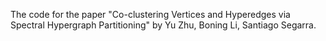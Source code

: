 The code for the paper "Co-clustering Vertices and Hyperedges via Spectral Hypergraph Partitioning" by Yu Zhu, Boning Li, Santiago Segarra.



